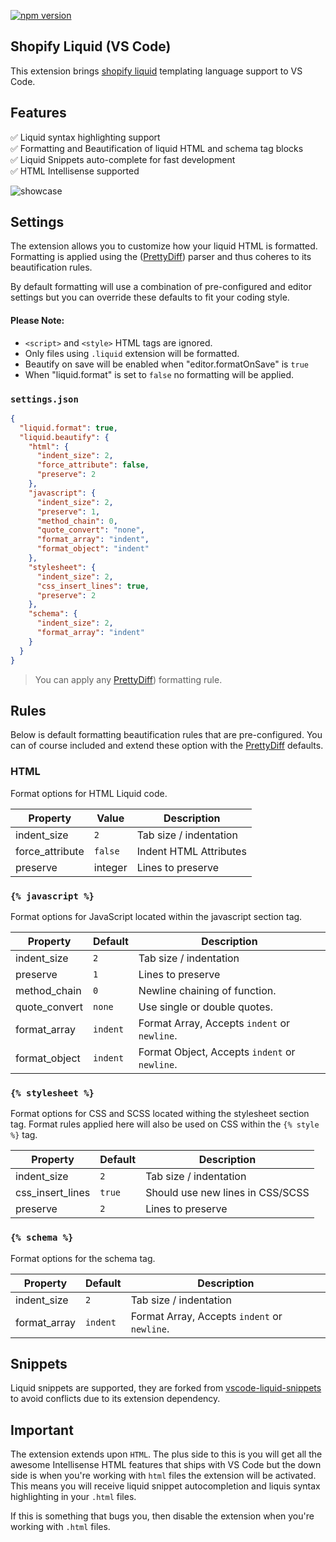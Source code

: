 [![npm version](https://img.shields.io/badge/vscode-install-blue.svg)](https://marketplace.visualstudio.com/items?itemName=sissel.shopify-liquid)

## Shopify Liquid (VS Code)

This extension brings [shopify liquid](https://shopify.github.io/liquid/) templating language support to VS Code.

## Features

✅ Liquid syntax highlighting support<br>
✅ Formatting and Beautification of liquid HTML and schema tag blocks<br>
✅ Liquid Snippets auto-complete for fast development<br>
✅ HTML Intellisense supported

![showcase](https://github.com/panoply/vscode-shopify-liquid/blob/master/images/showcase.gif?raw=true)

## Settings

The extension allows you to customize how your liquid HTML is formatted. Formatting is applied using the ([PrettyDiff](http://prettydiff.com)) parser and thus coheres to its beautification rules.

By default formatting will use a combination of pre-configured and editor settings but you can override these defaults to fit your coding style.

#### Please Note:

- `<script>` and `<style>` HTML tags are ignored.
- Only files using `.liquid` extension will be formatted.
- Beautify on save will be enabled when "editor.formatOnSave" is `true`
- When "liquid.format" is set to `false` no formatting will be applied.

### `settings.json`

```json
{
  "liquid.format": true,
  "liquid.beautify": {
    "html": {
      "indent_size": 2,
      "force_attribute": false,
      "preserve": 2
    },
    "javascript": {
      "indent_size": 2,
      "preserve": 1,
      "method_chain": 0,
      "quote_convert": "none",
      "format_array": "indent",
      "format_object": "indent"
    },
    "stylesheet": {
      "indent_size": 2,
      "css_insert_lines": true,
      "preserve": 2
    },
    "schema": {
      "indent_size": 2,
      "format_array": "indent"
    }
  }
}
```

> You can apply any [PrettyDiff](http://prettydiff.com)) formatting rule.

## Rules

Below is default formatting beautification rules that are pre-configured. You can of course included and extend these option with the [PrettyDiff](http://prettydiff.com) defaults.

### HTML

Format options for HTML Liquid code.

| Property        | Value   | Description            |
| --------------- | ------- | ---------------------- |
| indent_size     | `2`     | Tab size / indentation |
| force_attribute | `false` | Indent HTML Attributes |
| preserve        | integer | Lines to preserve      |

### `{% javascript %}`

Format options for JavaScript located within the javascript section tag.

| Property      | Default  | Description                                   |
| ------------- | -------- | --------------------------------------------- |
| indent_size   | `2`      | Tab size / indentation                        |
| preserve      | `1`      | Lines to preserve                             |
| method_chain  | `0`      | Newline chaining of function.                 |
| quote_convert | `none`   | Use single or double quotes.                  |
| format_array  | `indent` | Format Array, Accepts `indent` or `newline`.  |
| format_object | `indent` | Format Object, Accepts `indent` or `newline`. |

### `{% stylesheet %}`

Format options for CSS and SCSS located withing the stylesheet section tag. Format rules applied here will also be used on CSS within the `{% style %}` tag.

| Property         | Default | Description                      |
| ---------------- | ------- | -------------------------------- |
| indent_size      | `2`     | Tab size / indentation           |
| css_insert_lines | `true`  | Should use new lines in CSS/SCSS |
| preserve         | `2`     | Lines to preserve                |

### `{% schema %}`

Format options for the schema tag.

| Property     | Default  | Description                                  |
| ------------ | -------- | -------------------------------------------- |
| indent_size  | `2`      | Tab size / indentation                       |
| format_array | `indent` | Format Array, Accepts `indent` or `newline`. |

## Snippets

Liquid snippets are supported, they are forked from [vscode-liquid-snippets](https://github.com/killalau/vscode-liquid-snippets) to avoid conflicts due to its extension dependency.

## Important

The extension extends upon `HTML`. The plus side to this is you will get all the awesome Intellisense HTML features that ships with VS Code but the down side is when you're working with `html` files the extension will be activated. This means you will receive liquid snippet autocompletion and liquis syntax highlighting in your `.html` files.

If this is something that bugs you, then disable the extension when you're working with `.html` files.
